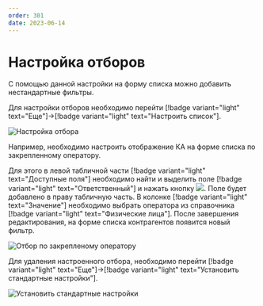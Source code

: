```yaml
---
order: 301
date: 2023-06-14
---
```

# Настройка отборов

С помощью данной настройки на форму списка можно добавить нестандартные фильтры.

Для настройки отборов необходимо перейти  [!badge variant="light" text="Еще"]->[!badge variant="light" text="Настроить список"].

![Настройка отбора](/static/Настройка_списка.gif)

Например, необходимо настроить отображение КА на форме списка по закрепленному оператору.

Для этого в левой табличной части [!badge variant="light" text="Доступные поля"] необходимо найти и выделить поле [!badge variant="light" text="Ответственный"] и нажать кнопку ![](/images/Выбрать.jpg). Поле будет добавлено в праву табличную часть. В колонке [!badge variant="light" text="Значение"] необходимо выбрать оператора из справочника [!badge variant="light" text="Физические лица"]. После завершения редактирования, на форме списка контрагентов появится новый фильтр.

![Отбор по закрепленому оператору](/static/Настройка_списка_отбор.gif)

Для удаления настроенного отбора, необходимо перейти [!badge variant="light" text="Еще"]->[!badge variant="light" text="Установить стандартные настройки"].

![Установить стандартные настройки](/static/Установить_стандартные_настройки_отбор.gif)



